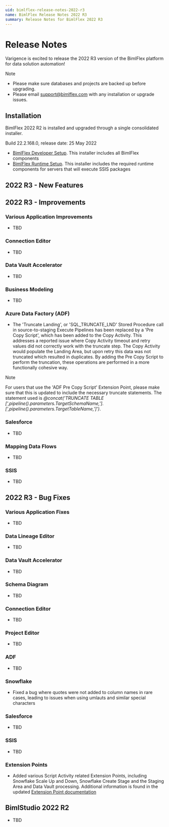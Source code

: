 ```yaml
---
uid: bimlflex-release-notes-2022-r3
name: BimlFlex Release Notes 2022 R3
summary: Release Notes for BimlFlex 2022 R3
---
```


# Release Notes

Varigence is excited to release the 2022 R3 version of the BimlFlex platform for data solution automation!

> [!NOTE]
>
> * Please make sure databases and projects are backed up before upgrading.
> * Please email support@bimlflex.com with any installation or upgrade issues.

## Installation

BimlFlex 2022 R2 is installed and upgraded through a single consolidated installer.

<!--
MANUALLY UPDATE BUILD NUMBER UPON RELEASE
-->

Build 22.2.168.0, release date: 25 May 2022

>
* [BimlFlex Developer Setup](https://varigence.com/downloads/bimlflexdevsetup.exe). This installer includes all BimlFlex components
* [BimlFlex Runtime Setup](https://varigence.com/downloads/bimlflexruntimesetup.exe). This installer includes the required runtime components for servers that will execute SSIS packages

## 2022 R3 - New Features

## 2022 R3 - Improvements

### Various Application Improvements

* TBD

### Connection Editor

* TBD

### Data Vault Accelerator

* TBD

### Business Modeling

* TBD

### Azure Data Factory (ADF)

* The 'Truncate Landing', or 'SQL_TRUNCATE_LND' Stored Procedure call in source-to-staging Execute Pipelines has been replaced by a 'Pre Copy Script', which has been added to the Copy Activity. This addresses a reported issue where Copy Activity timeout and retry values did not correctly work with the truncate step. The Copy Activity would populate the Landing Area, but upon retry this data was not truncated which resulted in duplicates. By adding the Pre Copy Script to perform the truncation, these operations are performed in a more functionally cohesive way.

>[!NOTE]
>For users that use the 'ADF Pre Copy Script' Extension Point, please make sure that this is updated to include the necessary truncate statements. The statement used is _@concat('TRUNCATE TABLE [',pipeline().parameters.TargetSchemaName,'].[',pipeline().parameters.TargetTableName,']')_.

### Salesforce

* TBD

### Mapping Data Flows

* TBD

### SSIS

* TBD

## 2022 R3 - Bug Fixes

### Various Application Fixes

* TBD

### Data Lineage Editor

* TBD

### Data Vault Accelerator

* TBD

### Schema Diagram

* TBD

### Connection Editor

* TBD

### Project Editor

* TBD

### ADF

* TBD

### Snowflake

* Fixed a bug where quotes were not added to column names in rare cases, leading to issues when using umlauts and similar special characters

### Salesforce

* TBD

### SSIS

* TBD

### Extension Points

* Added various Script Activity related Extension Points, including Snowflake Scale Up and Down, Snowflake Create Stage and the Staging Area and Data Vault processing. Additional information is found in the updated [Extension Point documentation](xref:bimlflex-concepts-extension-points)

## BimlStudio 2022 R2

* TBD